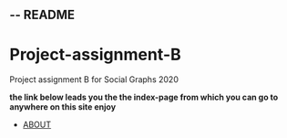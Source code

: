 --
README
--
# Project-assignment-B
Project assignment B for Social Graphs 2020


**the link below leads you the the index-page from which you can go to anywhere on this site enjoy** 
* [ABOUT](https://rolfoe.github.io/project-assignment-B/ABOUT)
